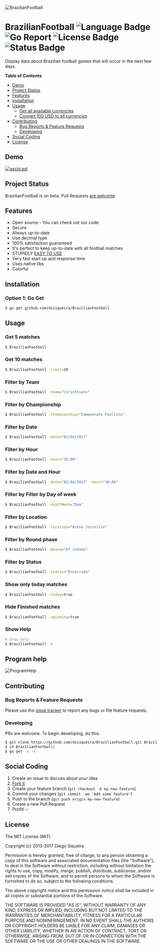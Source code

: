 ![BrazilianFootball](http://image.prntscr.com/image/5b8a0445a0ce4360980cb03a819705bd.png)

# BrazilianFootball ![Language Badge](https://img.shields.io/badge/Language-Go-blue.svg) ![Go Report](https://goreportcard.com/badge/github.com/DiSiqueira/BrazilianFootball) ![License Badge](https://img.shields.io/badge/License-MIT-blue.svg) ![Status Badge](https://img.shields.io/badge/Status-Beta-brightgreen.svg)

Display data about Brazilian football games that will occur in the next few days.

**Table of Contents**

- [Demo](#demo)
- [Project Status](#project-status)
- [Features](#features)
- [Installation](#installation)
- [Usage](#usage)
  - [Get all available currencies](#get-all-available-currencies)
  - [Convert 100 USD to all currencies](#convert-100-USD-to-all-currencies)
- [Contributing](#contributing)
  - [Bug Reports & Feature Requests](#bug-reports--feature-requests)
  - [Developing](#developing)
- [Social Coding](#social-coding)
- [License](#license)

## Demo

[![asciicast](https://asciinema.org/a/a0m1ln1k1u2ibbh1n4mbty1do.png)](https://asciinema.org/a/a0m1ln1k1u2ibbh1n4mbty1do)

## Project Status

BrazilianFootball is on beta. Pull Requests [are welcome](https://github.com/DiSiqueira/BrazilianFootball#social-coding)

## Features

- Open source - You can check out our code
- Secure
- Always up-to-date
- Use decimal type
- 100% satisfaction guaranteed
- It's perfect to keep up-to-date with all football matches
- STUPIDLY [EASY TO USE](https://github.com/DiSiqueira/BrazilianFootball#usage)
- Very fast start up and response time
- Uses native libs
- Colorful

## Installation

### Option 1: Go Get

```bash
$ go get github.com/disiqueira/BrazilianFootball
```

## Usage

### Get 5 matches

```bash
$ BrazilianFootball
```

### Get 10 matches

```bash
$ BrazilianFootball -limit=10
```

### Filter by Team

```bash
$ BrazilianFootball -team="Corinthians"
```

### Filter by Championship

```bash
$ BrazilianFootball -championship="Campeonato Paulista"
```

### Filter by Date

```bash
$ BrazilianFootball -date="02/04/2017"
```

### Filter by Hour

```bash
$ BrazilianFootball -hour="10:00"
```

### Filter by Date and Hour
```bash
$ BrazilianFootball -date="02/04/2017" -hour="10:00"
```

### Filter by Filter by Day of week

```bash
$ BrazilianFootball -dayOfWeek="Dom"
```

### Filter by Location

```bash
$ BrazilianFootball -location="Arena Joinville"
```

### Filter by Round phase

```bash
$ BrazilianFootball -phase="6ª rodada"
```

### Filter by Status

```bash
$ BrazilianFootball -status="Encerrada"
```

### Show only today matches

```bash
$ BrazilianFootball -today=true
```

### Hide Finished matches

```bash
$ BrazilianFootball -upcoming=true
```

### Show Help

```bash
# Show help
$ BrazilianFootball -h
```

## Program help

![ProgramHelp](http://image.prntscr.com/image/fe46f19329144f67afa0f81ceb7f8dc5.png)

## Contributing

### Bug Reports & Feature Requests

Please use the [issue tracker](https://github.com/DiSiqueira/BrazilianFootball/issues) to report any bugs or file feature requests.

### Developing

PRs are welcome. To begin developing, do this:

```bash
$ git clone https://github.com/disiqueira/BrazilianFootball.git BrazilianFootball
$ cd BrazilianFootball/
$ go get -v -d 
```

## Social Coding

1. Create an issue to discuss about your idea
2. [Fork it](https://github.com/DiSiqueira/BrazilianFootball/fork)
3. Create your feature branch (`git checkout -b my-new-feature`)
4. Commit your changes (`git commit -am 'Add some feature'`)
5. Push to the branch (`git push origin my-new-feature`)
6. Create a new Pull Request
7. Profit! :white_check_mark:

## License

The MIT License (MIT)

Copyright (c) 2013-2017 Diego Siqueira

Permission is hereby granted, free of charge, to any person obtaining a copy
of this software and associated documentation files (the "Software"), to deal
in the Software without restriction, including without limitation the rights
to use, copy, modify, merge, publish, distribute, sublicense, and/or sell
copies of the Software, and to permit persons to whom the Software is
furnished to do so, subject to the following conditions:

The above copyright notice and this permission notice shall be included in
all copies or substantial portions of the Software.

THE SOFTWARE IS PROVIDED "AS IS", WITHOUT WARRANTY OF ANY KIND, EXPRESS OR
IMPLIED, INCLUDING BUT NOT LIMITED TO THE WARRANTIES OF MERCHANTABILITY,
FITNESS FOR A PARTICULAR PURPOSE AND NONINFRINGEMENT.  IN NO EVENT SHALL THE
AUTHORS OR COPYRIGHT HOLDERS BE LIABLE FOR ANY CLAIM, DAMAGES OR OTHER
LIABILITY, WHETHER IN AN ACTION OF CONTRACT, TORT OR OTHERWISE, ARISING FROM,
OUT OF OR IN CONNECTION WITH THE SOFTWARE OR THE USE OR OTHER DEALINGS IN
THE SOFTWARE.